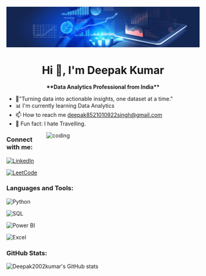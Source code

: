 
![E-R.png](https://raw.githubusercontent.com/Deepak2002kumar/Deepak2002kumar/main/data-analytics.png)
<h1 align="center">Hi 👋, I'm Deepak Kumar</h1>
<p align="center"><strong>**Data Analytics Professional from India**</strong></p>


- 🌟"Turning data into actionable insights, one dataset at a time."  
- 📊 I'm currently learning Data Analytics  
- 📫 How to reach me [deepak8521010922singh@gmail.com](mailto:deepak8521010922singh@gmail.com)  
- 🎉 Fun fact: I hate Travelling.

<img align="right" alt="coding" width="400" src="https://user-images.githubusercontent.com/55389276/140866485-8fb1c876-9a8f-4d6a-98dc-08c4981eaf70.gif">

### Connect with me:
[![LinkedIn](https://img.shields.io/badge/LinkedIn-blue?logo=linkedin&logoColor=white)](https://www.linkedin.com/in/deepak-kumar-138110241/)

[![LeetCode](https://img.shields.io/badge/LeetCode-GREEN?logo=leetcode&logoColor=white)](https://leetcode.com/u/Deepak_singh123/)


### Languages and Tools:
![Python](https://img.shields.io/badge/Python-blue?logo=python&logoColor=white)

![SQL](https://img.shields.io/badge/SQL-red?logo=sqlite&logoColor=white)

![Power BI](https://img.shields.io/badge/Power%20BI-yellow?logo=power-bi&logoColor=white)

![Excel](https://img.shields.io/badge/Excel-GREEN?logo=microsoft-excel&logoColor=white)




### GitHub Stats:
![Deepak2002kumar's GitHub stats](https://github-readme-stats.vercel.app/api?username=Deepak2002kumar&show_icons=true&theme=white)



